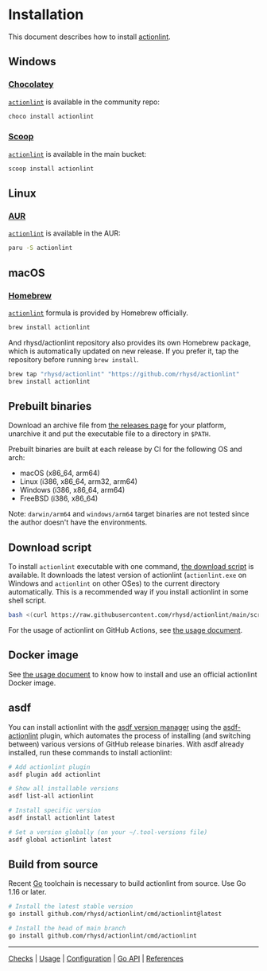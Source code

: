 Installation
============

This document describes how to install [actionlint](../docs).

## Windows

### [Chocolatey](https://chocolatey.org/)

[`actionlint`](https://community.chocolatey.org/packages/actionlint) is available in the community repo:

```powershell
choco install actionlint
```

### [Scoop](https://scoop.sh/)

[`actionlint`](https://scoop.sh/#/apps?q=actionlint&s=0&d=1&o=true) is available in the main bucket:

```powershell
scoop install actionlint
```

## Linux

### [AUR](https://aur.archlinux.org/)

[`actionlint`](https://aur.archlinux.org/packages/actionlint) is available in the AUR:

```sh
paru -S actionlint
```


## macOS

### [Homebrew][homebrew]

[`actionlint`][formula] formula is provided by Homebrew officially.

```sh
brew install actionlint
```

And rhysd/actionlint repository also provides its own Homebrew package, which is automatically updated on new release.
If you prefer it, tap the repository before running `brew install`.

```sh
brew tap "rhysd/actionlint" "https://github.com/rhysd/actionlint"
brew install actionlint
```

## Prebuilt binaries

Download an archive file from [the releases page][releases] for your platform, unarchive it and put the executable file to a
directory in `$PATH`.

Prebuilt binaries are built at each release by CI for the following OS and arch:

- macOS (x86_64, arm64)
- Linux (i386, x86_64, arm32, arm64)
- Windows (i386, x86_64, arm64)
- FreeBSD (i386, x86_64)

Note: `darwin/arm64` and `windows/arm64` target binaries are not tested since the author doesn't have the environments.

<a name="download-script"></a>
## Download script

To install `actionlint` executable with one command, [the download script](../scripts/download-actionlint.bash) is available.
It downloads the latest version of actionlint (`actionlint.exe` on Windows and `actionlint` on other OSes) to the current
directory automatically. This is a recommended way if you install actionlint in some shell script.

```sh
bash <(curl https://raw.githubusercontent.com/rhysd/actionlint/main/scripts/download-actionlint.bash)
```

For the usage of actionlint on GitHub Actions, see [the usage document](usage.md#on-github-actions).

## Docker image

See [the usage document](./usage.md#docker) to know how to install and use an official actionlint Docker image.

## asdf

You can install actionlint with the [asdf version manager][asdf] using the [asdf-actionlint][asdf-plugin] plugin, which
automates the process of installing (and switching between) various versions of GitHub release binaries. With asdf already
installed, run these commands to install actionlint:

```bash
# Add actionlint plugin
asdf plugin add actionlint

# Show all installable versions
asdf list-all actionlint

# Install specific version
asdf install actionlint latest

# Set a version globally (on your ~/.tool-versions file)
asdf global actionlint latest
```

## Build from source

Recent [Go][] toolchain is necessary to build actionlint from source. Use Go 1.16 or later.

```sh
# Install the latest stable version
go install github.com/rhysd/actionlint/cmd/actionlint@latest

# Install the head of main branch
go install github.com/rhysd/actionlint/cmd/actionlint
```

---

[Checks](checks.md) | [Usage](usage.md) | [Configuration](config.md) | [Go API](api.md) | [References](reference.md)

[formula]: https://formulae.brew.sh/formula/actionlint
[homebrew]: https://brew.sh/
[releases]: https://github.com/rhysd/actionlint/releases
[Go]: https://golang.org/
[asdf]: https://asdf-vm.com/
[asdf-plugin]: https://github.com/crazy-matt/asdf-actionlint
